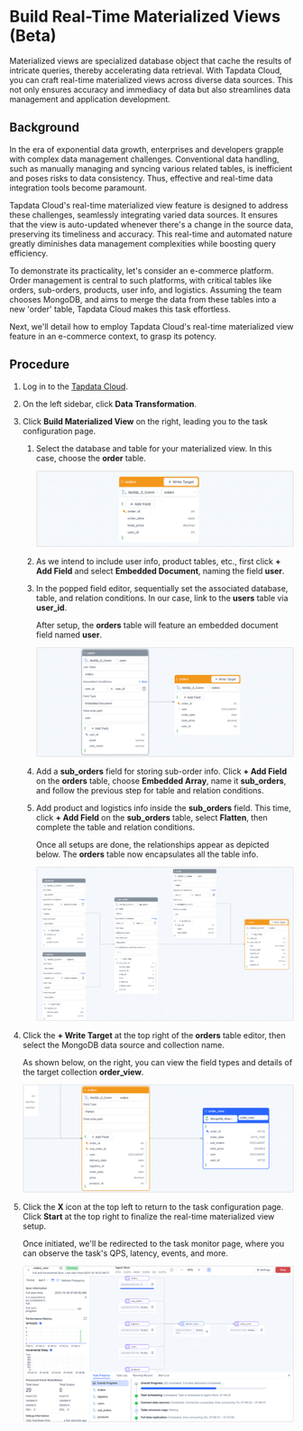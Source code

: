 # Build Real-Time Materialized Views (Beta)

Materialized views are specialized database object that cache the results of intricate queries, thereby accelerating data retrieval. With Tapdata Cloud, you can craft real-time materialized views across diverse data sources. This not only ensures accuracy and immediacy of data but also streamlines data management and application development.

## Background

In the era of exponential data growth, enterprises and developers grapple with complex data management challenges. Conventional data handling, such as manually managing and syncing various related tables, is inefficient and poses risks to data consistency. Thus, effective and real-time data integration tools become paramount.

Tapdata Cloud's real-time materialized view feature is designed to address these challenges, seamlessly integrating varied data sources. It ensures that the view is auto-updated whenever there's a change in the source data, preserving its timeliness and accuracy. This real-time and automated nature greatly diminishes data management complexities while boosting query efficiency.

To demonstrate its practicality, let's consider an e-commerce platform. Order management is central to such platforms, with critical tables like orders, sub-orders, products, user info, and logistics. Assuming the team chooses MongoDB, and aims to merge the data from these tables into a new 'order' table, Tapdata Cloud makes this task effortless.

Next, we'll detail how to employ Tapdata Cloud's real-time materialized view feature in an e-commerce context, to grasp its potency.

## Procedure

1. Log in to the [Tapdata Cloud](https://cloud.tapdata.net/console/v3/).
2. On the left sidebar, click **Data Transformation**.
3. Click **Build Materialized View** on the right, leading you to the task configuration page.

   1. Select the database and table for your materialized view. In this case, choose the **order** table.
      
      ![Select main table](../../../images/select_main_table.png)
      
   2. As we intend to include user info, product tables, etc., first click **+ Add Field** and select **Embedded Document**, naming the field **user**.
   3. In the popped field editor, sequentially set the associated database, table, and relation conditions. In our case, link to the **users** table via **user_id**.

      After setup, the **orders** table will feature an embedded document field named **user**.

      ![Add fields](../../../images/add_columns.png)
      
   4. Add a **sub_orders** field for storing sub-order info. Click **+ Add Field** on the **orders** table, choose **Embedded Array**, name it **sub_orders**, and follow the previous step for table and relation conditions.
   5. Add product and logistics info inside the **sub_orders** field. This time, click **+ Add Field** on the **sub_orders** table, select **Flatten**, then complete the table and relation conditions.

      Once all setups are done, the relationships appear as depicted below. The **orders** table now encapsulates all the table info.

      ![Materialized view overview](../../../images/materialized_view_overview.png)
   
4. Click the **+ Write Target** at the top right of the **orders** table editor, then select the MongoDB data source and collection name.

   As shown below, on the right, you can view the field types and details of the target collection **order_view**.

   ![Select target table](../../../images/select_view_write_target.png)
   
5. Click the **X** icon at the top left to return to the task configuration page. Click **Start** at the top right to finalize the real-time materialized view setup.

   Once initiated, we'll be redirected to the task monitor page, where you can observe the task's QPS, latency, events, and more.

   ![View task](../../../images/monitor_view_task.png)
